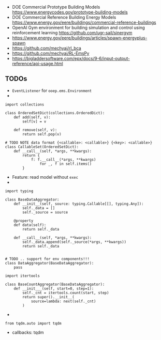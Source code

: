 - DOE Commercial Prototype Building Models
	https://www.energycodes.gov/prototype-building-models
- DOE Commercial Reference Building Energy Models
	https://www.energy.gov/eere/buildings/commercial-reference-buildings
- OpenAI Gym environment for building simulation and control using reinforcement learning
	https://github.com/ugr-sail/sinergym
- https://www.energy.gov/eere/buildings/articles/spawn-energyplus-spawn
- https://github.com/mechyai/rl_bca
- https://github.com/mechyai/RL-EmsPy
- https://bigladdersoftware.com/epx/docs/9-6/input-output-reference/api-usage.html

## TODOs
- `EventListener` for `ooep.ems.Environment`
-
```
import collections

class OrderedSetDict(collections.OrderedDict):
    def add(self, v):
        self[v] = v

    def remove(self, v):
        return self.pop(v)

# TODO NOTE data format {<callable>: <callable>} {<key>: <callable>}
class CallableSet(OrderedSetDict):
    def __call__(self, *args, **kwargs):
        return {
            f: f.__call__(*args, **kwargs)
                for _, f in self.items()
        }
```
- Feature: read model without `exec`
-
```
import typing

class BaseDataAggregator:
    def __init__(self, source: typing.Callable[[], typing.Any]):
        self._data = []
        self._source = source

    @property
    def data(self):
        return self._data

    def __call__(self, *args, **kwargs):
        self._data.append(self._source(*args, **kwargs))
        return self._data


# TODO .. support for env components!!!
class DataAggregator(BaseDataAggregator):
    pass

import itertools

class BaseCountAggregator(BaseDataAggregator):
    def __init___(self, start=0, step=1):
        self._cnt = itertools.count(start, step)
        return super().__init__(
            source=lambda: next(self._cnt)
        )

```
-
```
from tqdm.auto import tqdm
```
- callbacks: tqdm